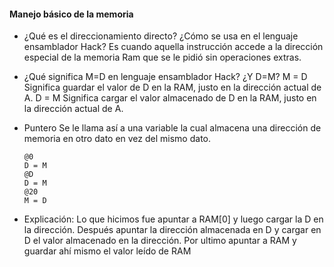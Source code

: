 #### Manejo básico de la memoria ####

- ¿Qué es el direccionamiento directo? ¿Cómo se usa en el lenguaje ensamblador Hack?
  Es cuando aquella instrucción accede a la dirección especial de la memoria Ram que se le pidió sin operaciones extras.

- ¿Qué significa M=D en lenguaje ensamblador Hack? ¿Y D=M?
  M = D Significa guardar el valor de D en la RAM, justo en la dirección actual de A.
  D = M Significa cargar el valor almacenado de D en la RAM, justo en la dirección actual de A.

- Puntero
  Se le llama así a una variable la cual almacena una dirección de memoria en otro dato en vez del mismo dato.

  ```
  @0      
  D = M
  @D     
  D = M
  @20
  M = D
  ```
- Explicación:
  Lo que hicimos fue apuntar a RAM[0] y luego cargar la D en la dirección. Después apuntar la dirección almacenada en D y cargar en D el valor almacenado en la dirección.
  Por ultimo apuntar a RAM y guardar ahí mismo el valor leído de RAM
  


  
